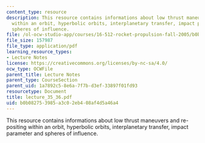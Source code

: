 ```yaml
---
content_type: resource
description: This resource contains informations about low thrust maneuvers and re-positing
  within an orbit, hyperbolic orbits, interplanetary transfer, impact parameter and
  spheres of influence.
file: /ol-ocw-studio-app/courses/16-512-rocket-propulsion-fall-2005/b0b082753985a3c02eb408af4d5a46a4_lecture_35_36.pdf
file_size: 157987
file_type: application/pdf
learning_resource_types:
- Lecture Notes
license: https://creativecommons.org/licenses/by-nc-sa/4.0/
ocw_type: OCWFile
parent_title: Lecture Notes
parent_type: CourseSection
parent_uid: 1a7892c5-8e6a-7f7b-d3ef-33897f01fd93
resourcetype: Document
title: lecture_35_36.pdf
uid: b0b08275-3985-a3c0-2eb4-08af4d5a46a4
---
```

This resource contains informations about low thrust maneuvers and re-positing within an orbit, hyperbolic orbits, interplanetary transfer, impact parameter and spheres of influence.